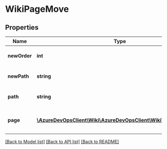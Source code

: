 # WikiPageMove

## Properties
Name | Type | Description | Notes
------------ | ------------- | ------------- | -------------
**newOrder** | **int** | New order of the wiki page. | [optional] 
**newPath** | **string** | New path of the wiki page. | [optional] 
**path** | **string** | Current path of the wiki page. | [optional] 
**page** | [**\AzureDevOpsClient\Wiki\AzureDevOpsClient\Wiki\Model\WikiPage**](WikiPage.md) | Resultant page of this page move operation. | [optional] 

[[Back to Model list]](../README.md#documentation-for-models) [[Back to API list]](../README.md#documentation-for-api-endpoints) [[Back to README]](../README.md)


